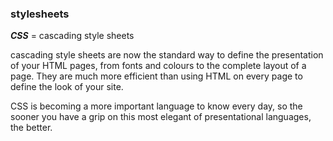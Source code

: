 ### stylesheets
***CSS*** = cascading style sheets

cascading style sheets are now the standard way to define the presentation of your HTML pages, from fonts and colours to the complete layout of a page. They are much more efficient than using HTML on every page to define the look of your site.

CSS is becoming a more important language to know every day, so the sooner you have a grip on this most elegant of presentational languages, the better.
